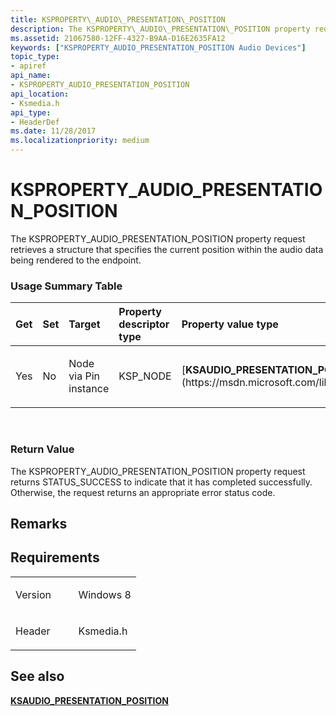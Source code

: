 ```yaml
---
title: KSPROPERTY\_AUDIO\_PRESENTATION\_POSITION
description: The KSPROPERTY\_AUDIO\_PRESENTATION\_POSITION property request retrieves a structure that specifies the current position within the audio data being rendered to the endpoint.
ms.assetid: 21067580-12FF-4327-B9AA-D16E2635FA12
keywords: ["KSPROPERTY_AUDIO_PRESENTATION_POSITION Audio Devices"]
topic_type:
- apiref
api_name:
- KSPROPERTY_AUDIO_PRESENTATION_POSITION
api_location:
- Ksmedia.h
api_type:
- HeaderDef
ms.date: 11/28/2017
ms.localizationpriority: medium
---
```


# KSPROPERTY\_AUDIO\_PRESENTATION\_POSITION


The KSPROPERTY\_AUDIO\_PRESENTATION\_POSITION property request retrieves a structure that specifies the current position within the audio data being rendered to the endpoint.

### <span id="Usage_Summary_Table"></span><span id="usage_summary_table"></span><span id="USAGE_SUMMARY_TABLE"></span>Usage Summary Table

<table>
<colgroup>
<col width="20%" />
<col width="20%" />
<col width="20%" />
<col width="20%" />
<col width="20%" />
</colgroup>
<thead>
<tr class="header">
<th align="left">Get</th>
<th align="left">Set</th>
<th align="left">Target</th>
<th align="left">Property descriptor type</th>
<th align="left">Property value type</th>
</tr>
</thead>
<tbody>
<tr class="odd">
<td align="left"><p>Yes</p></td>
<td align="left"><p>No</p></td>
<td align="left"><p>Node via Pin instance</p></td>
<td align="left"><p>KSP_NODE</p></td>
<td align="left"><p>[<strong>KSAUDIO_PRESENTATION_POSITION</strong>](https://msdn.microsoft.com/library/windows/hardware/hh450865)</p></td>
</tr>
</tbody>
</table>

 

### <span id="Return_Value"></span><span id="return_value"></span><span id="RETURN_VALUE"></span>Return Value

The KSPROPERTY\_AUDIO\_PRESENTATION\_POSITION property request returns STATUS\_SUCCESS to indicate that it has completed successfully. Otherwise, the request returns an appropriate error status code.

Remarks
-------

Requirements
------------

<table>
<colgroup>
<col width="50%" />
<col width="50%" />
</colgroup>
<tbody>
<tr class="odd">
<td align="left"><p>Version</p></td>
<td align="left"><p>Windows 8</p></td>
</tr>
<tr class="even">
<td align="left"><p>Header</p></td>
<td align="left">Ksmedia.h</td>
</tr>
</tbody>
</table>

## <span id="see_also"></span>See also


[**KSAUDIO\_PRESENTATION\_POSITION**](https://msdn.microsoft.com/library/windows/hardware/hh450865)

 

 






